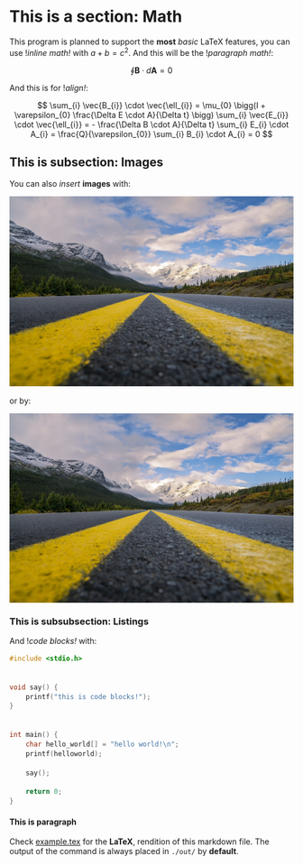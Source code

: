 # This is a section: Math

This program is planned to support the **most** _basic_ LaTeX features, you can use !*inline math!* with $a + b = c^2$. And this will be the !*paragraph math!*:

$$\oint \boldsymbol{B} \cdot d \boldsymbol{A} = 0$$

And this is for !*align!*:

$$
\sum_{i} \vec{B_{i}} \cdot \vec{\ell_{i}} = \mu_{0} \bigg(I + \varepsilon_{0} \frac{\Delta E \cdot A}{\Delta t} \bigg)
\sum_{i} \vec{E_{i}} \cdot \vec{\ell_{i}} = - \frac{\Delta B \cdot A}{\Delta t}
\sum_{i} E_{i} \cdot A_{i} = \frac{Q}{\varepsilon_{0}}
\sum_{i} B_{i} \cdot A_{i} = 0
$$

## This is subsection: Images

You can also _insert_ **images** with:

![figure](./sample_image.jpeg)

or by:

<img src="./sample_image.jpeg" align="center">

### This is subsubsection: Listings

And !*code blocks!* with:

```c
#include <stdio.h>


void say() {
    printf("this is code blocks!");
}


int main() {
    char hello_world[] = "hello world!\n";
    printf(helloworld);

    say();

    return 0;
}
```

#### This is paragraph

Check [example.tex](./example.tex) for the **LaTeX**, rendition of this markdown file. The output of the command is always placed in `./out/` by **default**.
